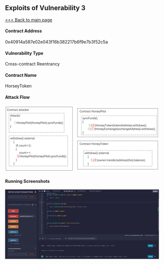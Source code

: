 ## Exploits of Vulnerability 3

[<<< Back to main page](../README.md)

#### Contract Address

0x40914a587e02e043f16b382217b6f9e7b3f52c5a

#### Vulnerability Type

Cross-contract Reentrancy

#### Contract Name

HorseyToken

#### Attack Flow

![](./ex01.png)

#### Running Screenshots

![](./run01.png)